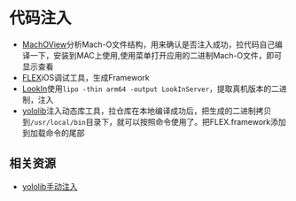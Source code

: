 # 代码注入

- [MachOView](https://github.com/gdbinit/MachOView.git)分析Mach-O文件结构，用来确认是否注入成功，拉代码自己编译一下，安装到MAC上使用,使用菜单打开应用的二进制Mach-O文件，即可显示查看
- [FLEX](https://github.com/FLEXTool/FLEX.git)iOS调试工具，生成Framework
- [LookIn](https://lookin.work/)使用`lipo -thin arm64 -output LookInServer`，提取真机版本的二进制，注入
- [yololib](https://github.com/KJCracks/yololib.git)注入动态库工具，拉仓库在本地编译成功后，把生成的二进制拷贝到`/usr/local/bin`目录下，就可以按照命令使用了。把FLEX.framework添加到加载命令的尾部

## 相关资源

- [yololib手动注入](https://youtu.be/0I9hL4QlyJU)



